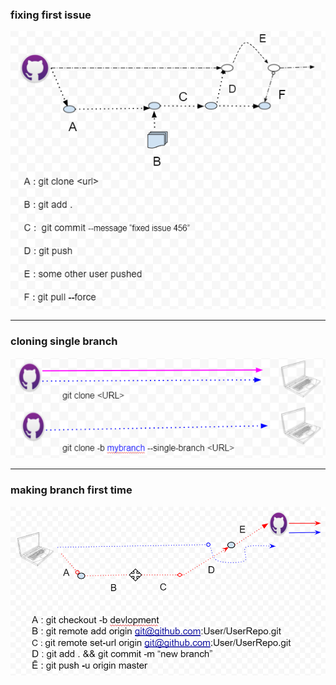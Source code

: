 ### fixing first issue

![git_flow_diagram](git-commit-push-flow-diagram.png)

---
### cloning single branch 

![clone-single-branch.png](clone-single-branch.png)

---
### making branch first time

![making-new-branch-with-git-bash.png](making-new-branch-with-git-bash.png)
